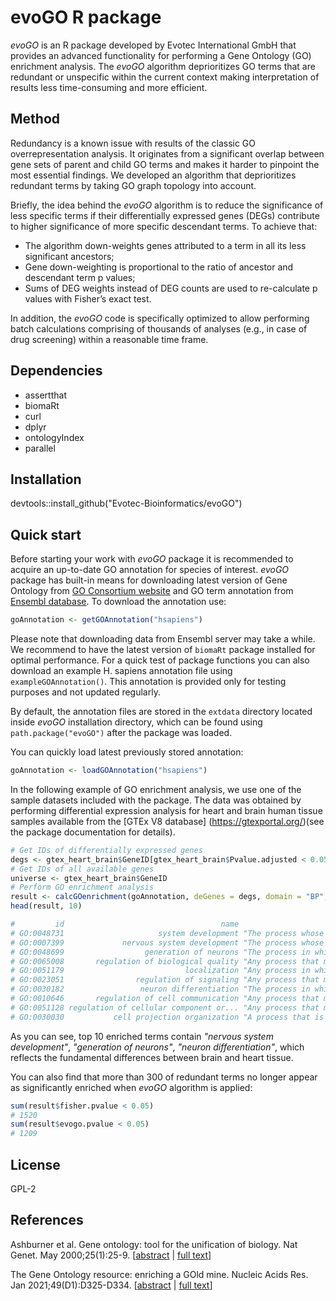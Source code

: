 # evoGO R package


*evoGO* is an R package developed by Evotec International GmbH that provides an 
advanced functionality for performing a Gene Ontology (GO) enrichment analysis. 
The *evoGO* algorithm deprioritizes GO terms that are redundant or unspecific within 
the current context making interpretation of results less time-consuming and more 
efficient.


## Method

Redundancy is a known issue with results of the classic GO overrepresentation analysis. 
It originates from a significant overlap between gene sets of parent and child GO terms 
and makes it harder to pinpoint the most essential findings. We developed an algorithm 
that deprioritizes redundant terms by taking GO graph topology into account. 

Briefly, the idea behind the *evoGO* algorithm is to reduce the significance of less 
specific terms if their differentially expressed genes (DEGs) contribute to higher 
significance of more specific descendant terms.
To achieve that:
- The algorithm down-weights genes attributed to a term in all its less significant 
ancestors;
- Gene down-weighting is proportional to the ratio of ancestor and descendant term 
p values;
- Sums of DEG weights instead of DEG counts are used to re-calculate p values with 
Fisher’s exact test.

In addition, the *evoGO* code is specifically optimized to allow performing batch 
calculations comprising of thousands of analyses (e.g., in case of drug screening) within a 
reasonable time frame.


## Dependencies

- assertthat
- biomaRt
- curl
- dplyr
- ontologyIndex
- parallel


## Installation
devtools::install_github("Evotec-Bioinformatics/evoGO")


## Quick start

Before starting your work with *evoGO* package it is recommended to acquire an up-to-date 
GO annotation for species of interest. *evoGO* package has built-in means for downloading 
latest version of Gene Ontology from [GO Consortium website](http://geneontology.org/) and 
GO term annotation from [Ensembl database](https://www.ensembl.org/). To download the 
annotation use:

```r
goAnnotation <- getGOAnnotation("hsapiens")
```

Please note that downloading data from Ensembl server may take a while. We recommend 
to have the latest version of `biomaRt` package installed for optimal performance. 
For a quick test of package functions you can also download an example H. sapiens annotation 
file using `exampleGOAnnotation()`. This annotation is provided only for testing purposes 
and not updated regularly.

By default, the annotation files are stored in the `extdata` directory located inside 
*evoGO* installation directory, which can be found using `path.package("evoGO")` after 
the package was loaded. 

You can quickly load latest previously stored annotation:

```r
goAnnotation <- loadGOAnnotation("hsapiens")
```

In the following example of GO enrichment analysis, we use one of the sample datasets 
included with the package. The data was obtained by performing differential expression 
analysis for heart and brain human tissue samples available from the 
[GTEx V8 database] (https://gtexportal.org/)(see the package documentation for details).

```r
# Get IDs of differentially expressed genes
degs <- gtex_heart_brain$GeneID[gtex_heart_brain$Pvalue.adjusted < 0.05]
# Get IDs of all available genes
universe <- gtex_heart_brain$GeneID
# Perform GO enrichment analysis
result <- calcGOenrichment(goAnnotation, deGenes = degs, domain = "BP", universe = universe)
head(result, 10) 

#         id                                   name                                    def fisher.pvalue evogo.pvalue annotated significant
# GO:0048731                     system development "The process whose specific outcome...  4.908115e-35 4.908115e-35      3936        3295
# GO:0007399             nervous system development "The process whose specific outcome...  3.320425e-32 3.320425e-32      2398        2054
# GO:0048699                  generation of neurons "The process in which nerve cells a...  1.022475e-25 1.022475e-25      1434        1250
# GO:0065008       regulation of biological quality "Any process that modulates a quali...  3.645834e-25 3.645834e-25      3188        2659
# GO:0051179                           localization "Any process in which a cell, a sub...  9.227587e-25 9.227587e-25      3799        3141
# GO:0023051                regulation of signaling "Any process that modulates the fre...  1.096125e-23 1.096125e-23      2990        2495
# GO:0030182                 neuron differentiation "The process in which a relatively ...  2.999252e-23 2.999252e-23      1366        1187
# GO:0010646       regulation of cell communication "Any process that modulates the fre...  1.136421e-22 1.136421e-22      2948        2457
# GO:0051128 regulation of cellular component or... "Any process that modulates the fre...  2.166147e-22 2.166147e-22      2107        1784
# GO:0030030           cell projection organization "A process that is carried out at t...  1.136513e-20 1.136513e-20      1504        1291
```

As you can see, top 10 enriched terms contain *"nervous system development"*, 
*"generation of neurons"*, *"neuron differentiation"*, which reflects the 
fundamental differences between brain and heart tissue.

You can also find that more than 300 of redundant terms no longer appear as significantly 
enriched when *evoGO* algorithm is applied:

```r
sum(result$fisher.pvalue < 0.05)
# 1520
sum(result$evogo.pvalue < 0.05)
# 1209
```


## License

GPL-2


## References

Ashburner et al. Gene ontology: tool for the unification of biology. Nat Genet. May 2000;25(1):25-9. [[abstract](https://www.ncbi.nlm.nih.gov/pubmed/10802651) | [full text](https://www.ncbi.nlm.nih.gov/pmc/articles/PMC3037419/)]

The Gene Ontology resource: enriching a GOld mine. Nucleic Acids Res. Jan 2021;49(D1):D325-D334. [[abstract](https://pubmed.ncbi.nlm.nih.gov/33290552/) | [full text](https://academic.oup.com/nar/article-pdf/49/D1/D325/35364517/gkaa1113.pdf)]

